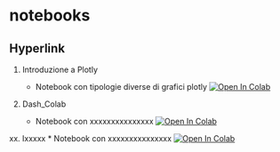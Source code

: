 # notebooks

## Hyperlink 

1. Introduzione a Plotly
    * Notebook con tipologie diverse di grafici plotly [![Open In Colab](https://colab.research.google.com/assets/colab-badge.svg)](https://colab.research.google.com/github/Frenz86/notebooks/blob/master/colab/plotly.ipynb)

2. Dash_Colab
    * Notebook con xxxxxxxxxxxxxxx [![Open In Colab](https://colab.research.google.com/assets/colab-badge.svg)](https://colab.research.google.com/github/Frenz86/notebooks/blob/master/colab/Dash_colab.ipynb)


xx. Ixxxxx
    * Notebook con xxxxxxxxxxxxxxx [![Open In Colab](https://colab.research.google.com/assets/colab-badge.svg)](https://colab.research.google.com/github/Frenz86/notebooks/blob/master/colab/xxxxxxxxxx.ipynb)




